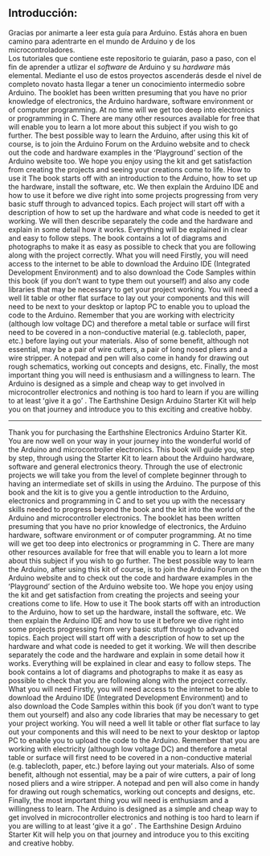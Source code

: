 ## Introducción:
Gracias por animarte a leer esta guía para Arduino. Estás ahora en buen camino para adentrarte en el mundo de Arduino y de los microcontroladores.  
Los tutoriales que contiene este repositorio te guiarán, paso a paso, con el fin de aprender a utlizar el *software* de Arduino y su *hardware* más elemental. Mediante el uso de estos proyectos ascenderás desde el nivel de completo novato hasta llegar a tener un conocimiento intermedio sobre Arduino. The booklet has been written presuming that you have no prior knowledge of electronics, the Arduino hardware, software environment or of computer programming. At no time will we get too deep into electronics or programming in C. There are many other resources available for free that will enable you to learn a lot more about this subject if you wish to go further. The best possible way to learn the Arduino, after using this kit of course, is to join the Arduino Forum on the Arduino website and to check out the code and hardware examples in the ʻPlaygroundʼ section of the Arduino website too. We hope you enjoy using the kit and get satisfaction from creating the projects and seeing your creations come to life. How to use it The book starts off with an introduction to the Arduino, how to set up the hardware, install the software, etc. We then explain the Arduino IDE and how to use it before we dive right into some projects progressing from very basic stuff through to advanced topics. Each project will start off with a description of how to set up the hardware and what code is needed to get it working. We will then describe separately the code and the hardware and explain in some detail how it works. Everything will be explained in clear and easy to follow steps. The book contains a lot of diagrams and photographs to make it as easy as possible to check that you are following along with the project correctly. What you will need Firstly, you will need access to the internet to be able to download the Arduino IDE (Integrated Development Environment) and to also download the Code Samples within this book (if you donʼt want to type them out yourself) and also any code libraries that may be necessary to get your project working. You will need a well lit table or other flat surface to lay out your components and this will need to be next to your desktop or laptop PC to enable you to upload the code to the Arduino. Remember that you are working with electricity (although low voltage DC) and therefore a metal table or surface will first need to be covered in a non-conductive material (e.g. tablecloth, paper, etc.) before laying out your materials. Also of some benefit, although not essential, may be a pair of wire cutters, a pair of long nosed pliers and a wire stripper. A notepad and pen will also come in handy for drawing out rough schematics, working out concepts and designs, etc. Finally, the most important thing you will need is enthusiasm and a willingness to learn. The Arduino is designed as a simple and cheap way to get involved in microcontroller electronics and nothing is too hard to learn if you are willing to at least ʻgive it a goʼ . The Earthshine Design Arduino Starter Kit will help you on that journey and introduce you to this exciting and creative hobby.  
***
Thank you for purchasing the Earthshine Electronics Arduino Starter Kit. You are now well on your way in your journey into the wonderful world of the Arduino and microcontroller electronics. This book will guide you, step by step, through using the Starter Kit to learn about the Arduino hardware, software and general electronics theory. Through the use of electronic projects we will take you from the level of complete beginner through to having an intermediate set of skills in using the Arduino. The purpose of this book and the kit is to give you a gentle introduction to the Arduino, electronics and programming in C and to set you up with the necessary skills needed to progress beyond the book and the kit into the world of the Arduino and microcontroller electronics. The booklet has been written presuming that you have no prior knowledge of electronics, the Arduino hardware, software environment or of computer programming. At no time will we get too deep into electronics or programming in C. There are many other resources available for free that will enable you to learn a lot more about this subject if you wish to go further. The best possible way to learn the Arduino, after using this kit of course, is to join the Arduino Forum on the Arduino website and to check out the code and hardware examples in the ʻPlaygroundʼ section of the Arduino website too. We hope you enjoy using the kit and get satisfaction from creating the projects and seeing your creations come to life. How to use it The book starts off with an introduction to the Arduino, how to set up the hardware, install the software, etc. We then explain the Arduino IDE and how to use it before we dive right into some projects progressing from very basic stuff through to advanced topics. Each project will start off with a description of how to set up the hardware and what code is needed to get it working. We will then describe separately the code and the hardware and explain in some detail how it works. Everything will be explained in clear and easy to follow steps. The book contains a lot of diagrams and photographs to make it as easy as possible to check that you are following along with the project correctly. What you will need Firstly, you will need access to the internet to be able to download the Arduino IDE (Integrated Development Environment) and to also download the Code Samples within this book (if you donʼt want to type them out yourself) and also any code libraries that may be necessary to get your project working. You will need a well lit table or other flat surface to lay out your components and this will need to be next to your desktop or laptop PC to enable you to upload the code to the Arduino. Remember that you are working with electricity (although low voltage DC) and therefore a metal table or surface will first need to be covered in a non-conductive material (e.g. tablecloth, paper, etc.) before laying out your materials. Also of some benefit, although not essential, may be a pair of wire cutters, a pair of long nosed pliers and a wire stripper. A notepad and pen will also come in handy for drawing out rough schematics, working out concepts and designs, etc. Finally, the most important thing you will need is enthusiasm and a willingness to learn. The Arduino is designed as a simple and cheap way to get involved in microcontroller electronics and nothing is too hard to learn if you are willing to at least ʻgive it a goʼ . The Earthshine Design Arduino Starter Kit will help you on that journey and introduce you to this exciting and creative hobby.
